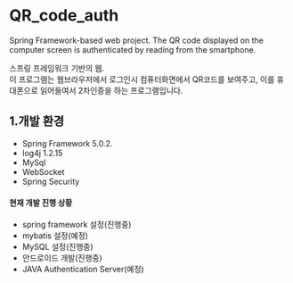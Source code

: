 # QR_code_auth
Spring Framework-based web project. 
The QR code displayed on the computer screen is authenticated by reading from the smartphone.

스프링 프레임워크 기반의 웹.  
이 프로그램는 웹브라우저에서 로그인시 컴퓨터화면에서 QR코드를 보여주고, 이를 휴대폰으로 읽어들여서 2차인증을 하는 프로그램입니다.

## 1.개발 환경
- Spring Framework 5.0.2.
- log4j 1.2.15
- MySql
- WebSocket 
- Spring Security

#### 현재 개발 진행 상황
- spring framework 설정(진행중)
- mybatis 설정(예정)
- MySQL 설정(진행중)
- 안드로이드 개발(진행중)
- JAVA Authentication Server(예정) 